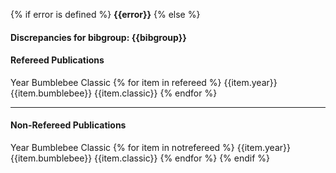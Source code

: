 {% if error is defined %}
**{{error}}**
{% else %}
#### Discrepancies for bibgroup: {{bibgroup}}
#### Refereed Publications
Year Bumblebee Classic
{% for item in refereed %}
{{item.year}} {{item.bumblebee}} {{item.classic}}
{% endfor %}

----

#### Non-Refereed Publications
Year Bumblebee Classic
{% for item in notrefereed %}
{{item.year}} {{item.bumblebee}} {{item.classic}}
{% endfor %}
{% endif %}
